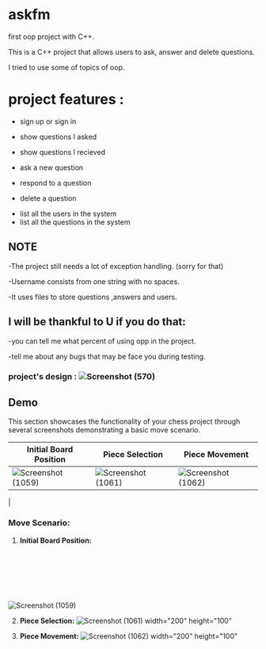 # askfm
first oop project with C++.


This is a C++ project that allows users to ask, answer and delete questions.


I tried to use some of topics of oop.

# project features :
- sign up or sign in
* show questions I asked
+ show questions I recieved
- ask a new question
* respond to a question
+ delete a question
- list all the users in the system
- list all the questions in the system
 
<h2>
        NOTE
</h2>


-The project still needs a lot of exception handling. (sorry for that)



-Username consists from one string with no spaces.


-It uses files to store questions ,answers and users.


  

<h2>
I will be thankful to U if you do that:
</h2>

-you can tell me what percent of using opp in the project.

-tell me about any bugs that may be face you during testing.

 ### project's design : ![Screenshot (570)](https://github.com/AhmedAlamer1/askfm/assets/139069750/c884de98-620c-46ba-b5f4-7afd5072b6c1)
 
## Demo

This section showcases the functionality of your chess project through several screenshots demonstrating a basic move scenario.

| **Initial Board Position** | **Piece Selection** | **Piece Movement** |
|---|---|---|
| ![Screenshot (1059)](https://github.com/AhmedAlamer1/askfm/assets/139069750/5876ff82-b9da-42aa-aa5b-0b11337e8e91)| ![Screenshot (1061)](https://github.com/AhmedAlamer1/askfm/assets/139069750/082fcdd8-d740-4ba4-bcc2-82510cc8a155)| ![Screenshot (1062)](https://github.com/AhmedAlamer1/askfm/assets/139069750/0b777f64-d35d-42e1-b119-180082ad930f)
 |

### Move Scenario:

1. **Initial Board Position:**
   <div style="width: 200px; height: 100px;">
  ![Screenshot (1059)](https://github.com/AhmedAlamer1/askfm/assets/139069750/5876ff82-b9da-42aa-aa5b-0b11337e8e91)
</div>

2. **Piece Selection:**
   ![Screenshot (1061)](https://github.com/AhmedAlamer1/askfm/assets/139069750/082fcdd8-d740-4ba4-bcc2-82510cc8a155) width="200" height="100"

3. **Piece Movement:**
   ![Screenshot (1062)](https://github.com/AhmedAlamer1/askfm/assets/139069750/0b777f64-d35d-42e1-b119-180082ad930f) width="200" height="100"


